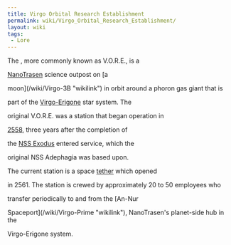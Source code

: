```yaml
---
title: Virgo Orbital Research Establishment
permalink: wiki/Virgo_Orbital_Research_Establishment/
layout: wiki
tags:
 - Lore
---
```


The , more commonly known as V.O.R.E., is a
[NanoTrasen](/wiki/NanoTrasen "wikilink") science outpost on [a
moon](/wiki/Virgo-3B "wikilink") in orbit around a phoron gas giant that is
part of the [Virgo-Erigone](/wiki/Virgo-Erigone "wikilink") star system. The
original V.O.R.E. was a station that began operation in
[2558](/wiki/Timeline#2550s "wikilink"), three years after the completion of
the [NSS Exodus](/wiki/NSS_Exodus "wikilink") entered service, which the
original NSS Adephagia was based upon.

The current station is a space [tether](tether "wikilink") which opened
in 2561. The station is crewed by approximately 20 to 50 employees who
transfer periodically to and from the [An-Nur
Spaceport](/wiki/Virgo-Prime "wikilink"), NanoTrasen's planet-side hub in the
Virgo-Erigone system.
